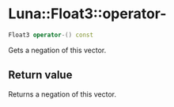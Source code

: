 # Luna::Float3::operator-

```c++
Float3 operator-() const
```

Gets a negation of this vector. 



## Return value
Returns a negation of this vector. 

